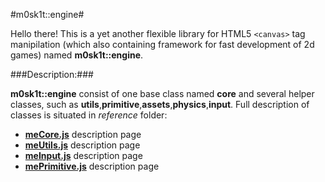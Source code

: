 #m0sk1t::engine#

Hello there! This is a yet another flexible library for HTML5 ```<canvas>``` tag manipilation 
(which also containing framework for fast development of 2d games) named **m0sk1t::engine**.

###Description:###

**m0sk1t::engine** consist of one base class named **core** and several helper classes, such as **utils**,**primitive**,**assets**,**physics**,**input**.
Full description of classes is situated in _reference_ folder:

+	[**meCore.js**](https://github.com/m0sk1t/m0sk1t-engine/tree/master/reference/meCore.md) description page
+	[**meUtils.js**](https://github.com/m0sk1t/m0sk1t-engine/tree/master/reference/meUtils.md) description page
+	[**meInput.js**](https://github.com/m0sk1t/m0sk1t-engine/tree/master/reference/meInput.md) description page
+	[**mePrimitive.js**](https://github.com/m0sk1t/m0sk1t-engine/tree/master/reference/mePrimitive.md) description page
